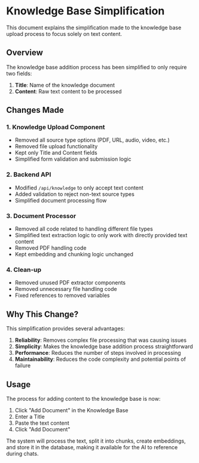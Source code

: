 # Knowledge Base Simplification

This document explains the simplification made to the knowledge base upload process to focus solely on text content.

## Overview

The knowledge base addition process has been simplified to only require two fields:
1. **Title**: Name of the knowledge document
2. **Content**: Raw text content to be processed

## Changes Made

### 1. Knowledge Upload Component
- Removed all source type options (PDF, URL, audio, video, etc.)
- Removed file upload functionality
- Kept only Title and Content fields
- Simplified form validation and submission logic

### 2. Backend API
- Modified `/api/knowledge` to only accept text content
- Added validation to reject non-text source types
- Simplified document processing flow

### 3. Document Processor
- Removed all code related to handling different file types
- Simplified text extraction logic to only work with directly provided text content
- Removed PDF handling code
- Kept embedding and chunking logic unchanged

### 4. Clean-up
- Removed unused PDF extractor components
- Removed unnecessary file handling code
- Fixed references to removed variables

## Why This Change?

This simplification provides several advantages:
1. **Reliability**: Removes complex file processing that was causing issues
2. **Simplicity**: Makes the knowledge base addition process straightforward
3. **Performance**: Reduces the number of steps involved in processing
4. **Maintainability**: Reduces the code complexity and potential points of failure

## Usage

The process for adding content to the knowledge base is now:
1. Click "Add Document" in the Knowledge Base
2. Enter a Title
3. Paste the text content
4. Click "Add Document"

The system will process the text, split it into chunks, create embeddings, and store it in the database, making it available for the AI to reference during chats.
